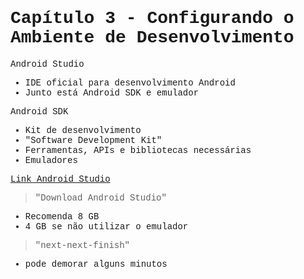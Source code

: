 <style>
    body {
        font-family: "Courier New", Courier, monospace;
    }
</style>

# Capítulo 3 - Configurando o Ambiente de Desenvolvimento

Android Studio
- IDE oficial para desenvolvimento Android
- Junto está Android SDK e emulador

Android SDK
- Kit de desenvolvimento
- "Software Development Kit"
- Ferramentas, APIs e bibliotecas necessárias
- Emuladores

[Link Android Studio](https://developer.android.com/studio/index.html)
> "Download Android Studio"

- Recomenda 8 GB
- 4 GB se não utilizar o emulador

> "next-next-finish"
- pode demorar alguns minutos
